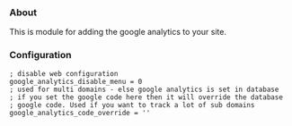 ### About

This is module for adding the google analytics to your site. 

### Configuration

    ; disable web configuration
    google_analytics_disable_menu = 0
    ; used for multi domains - else google analytics is set in database
    ; if you set the google code here then it will override the database
    ; google code. Used if you want to track a lot of sub domains
    google_analytics_code_override = ''

